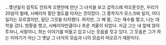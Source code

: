 ...몇년일지 짐작도 안되게 오랜만에 만난 그 녀석을 보고 갑작스레 떠오른것은, 우리가 20살이 될때, 시베리아 횡단 철도를 타자는 것이었다. 그 종착지가 모스크바 일지, 어디일지는 모르겠지만, 일단 그것을 타자했다. 하지만, 그 해 말, 그는 재수를 했고, 나는 대학을 갔다. 방황을 했고, 시베리아만큼이나 추운 겨울이 되었다. 지금 그는 내 앞에 앉아 투자니, 서핑이니, 하는 이야기를 떠들고 있고 나는 웃음을 짓고 있다. 그 웃음은 그가 하는 이야기가 아닌 그 옛날 그 녀석의 모습과 나의 모습이 떠오르기 때문이다.

